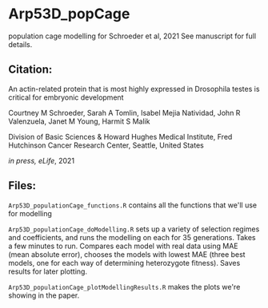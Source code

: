 # Arp53D_popCage
population cage modelling for Schroeder et al, 2021
See manuscript for full details.


## Citation:

An actin-related protein that is most highly expressed in Drosophila testes is critical for embryonic development

Courtney M Schroeder, Sarah A Tomlin, Isabel Mejia Natividad, John R Valenzuela, Janet M Young, Harmit S Malik

Division of Basic Sciences & Howard Hughes Medical Institute, Fred Hutchinson Cancer Research Center, Seattle,
United States

*in press, eLife*, 2021


## Files:

`Arp53D_populationCage_functions.R`  contains all the functions that we'll use for modelling


`Arp53D_populationCage_doModelling.R`   sets up a variety of selection regimes and coefficients, and runs the modelling on each for 35 generations. Takes a few minutes to run. Compares each model with real data using MAE (mean absolute error), chooses the models with lowest MAE (three best models, one for each way of determining heterozygote fitness). Saves results for later plotting.


`Arp53D_populationCage_plotModellingResults.R` makes the plots we're showing in the paper.

